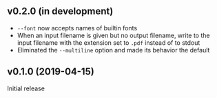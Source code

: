 v0.2.0 (in development)
-----------------------
- `--font` now accepts names of builtin fonts
- When an input filename is given but no output filename, write to the input
  filename with the extension set to `.pdf` instead of to stdout
- Eliminated the `--multiline` option and made its behavior the default

v0.1.0 (2019-04-15)
-------------------
Initial release

